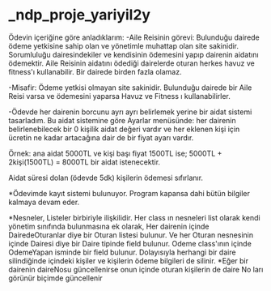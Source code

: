 # _ndp_proje_yariyil2y

Ödevin içeriğine göre anladıklarım:
-Aile Reisinin görevi: Bulunduğu dairede ödeme yetkisine sahip olan ve yönetimle muhattap
olan site sakinidir. Sorumluluğu dairesindekiler ve kendisinin ödemesini yapıp dairenin aidatını ödemektir. 
Aile Reisinin aidatını ödediği dairelerde oturan herkes havuz ve fitness'ı kullanabilir. Bir dairede birden fazla
olamaz.

-Misafir: Ödeme yetkisi olmayan site sakinidir. Bulunduğu dairede bir Aile Reisi varsa ve ödemesini yaparsa
Havuz ve Fitness ı kullanabilirler.

-Ödevde her dairenin borcunu ayrı ayrı belirlemek yerine bir aidat sistemi tasarladım. Bu aidat sistemine 
göre  Ayarlar menüsünde: her dairenin belirlenebilecek bir 0 kişilik aidat değeri vardır ve
her eklenen kişi için ücretin ne kadar artacağına dair de bir fiyat ayarı vardır. 

Örnek: ana aidat 5000TL ve kişi başı fiyat 1500TL ise;
5000TL + 2kişi(1500TL) = 8000TL bir aidat istenecektir.

Aidat süresi dolan (ödevde 5dk) kişilerin ödemesi sıfırlanır.

*Ödevimde kayıt sistemi bulunuyor. Program kapansa dahi bütün bilgiler kalmaya devam eder.

*Nesneler, Listeler birbiriyle ilişkilidir. Her class ın nesneleri list olarak kendi yönetim sınıfında bulunmasına ek olarak,
Her dairenin içinde DairedeOturanlar diye bir Oturan listesi bulunur.
Ve her Oturan nesnesinin içinde Dairesi diye bir Daire tipinde field bulunur. Odeme class'ının içinde OdemeYapan
isminde bir field bulunur. Dolayısıyla herhangi bir daire silindiğinde içindeki kişiler ve kişilerin ödeme bilgileri de silinir.
*Eğer bir dairenin daireNosu güncellenirse onun içinde oturan kişilerin de daire No ları görünür biçimde güncellenir
